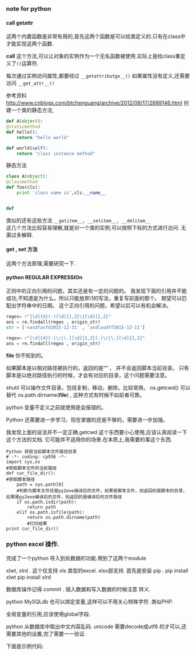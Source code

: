 ### note for python

#### __call__  __getattr__  

这两个内置函数是非常有用的,首先这两个函数是可以给类定义的.只有在class中才能实现这两个函数.

__call__ 这个方法,可以让对象的实例作为一个无名函数被使用.实际上是给class重定义了`()`运算符.

每次通过实例访问属性,都要经过 `__getattributge__()` 如果属性没有定义,还需要访问 `__get_attr__()`


参考资料  
<http://www.cnblogs.com/btchenguang/archive/2012/09/17/2689146.html>
创建一个类的静态方法,  
```python
def A(object):
@staticmethod
def hello():
    return "hello world"

def world(self):
    return "class instance method"

```

静态方法  
```python
class A(object):
@classmethod
def foo(cls):
    print 'class name is',cls.__name__


def 

```
类似的还有这些方法 `__getitem__, __setitem__, __delitem__`  
这几个方法比较容易理解,就是对一个类的实例,可以按照下标的方式进行访问. 无需过多解释.

#### __get__ , __set__  方法
这两个方法原理,需要研究一下.


#### python REGULAR EXPRESSIOn

正则中的正向引用的问题，其实还是有一定的问题的。
我发现下面的引用并不能成功,不知道是为什么。所以只能放弃\1的写法，重复写前面的那个。
期望可以匹配出字符串中的日期。
这个正向引用的问题，希望以后可以有机会解决。

```python
regex= r"[\d]{4}(-)[\d]{1,2}\1[\d]{1,2}"
ans = re.findall(regex , origin_str)
str = ['nasdfasfd2015-12-31' , 'asdlasdff2015-12-11']

regex= r"[\d]{4}[-|\/|\.][\d]{1,2}[-|\/|\.][\d]{1,2}"
ans = re.findall(regex , origin_str)

```
__file__ 你不知到的。

如果脚本是以相对路径被执行的，返回的是“” ， 并不会返回脚本当前目录。
只有脚本是以绝对路径执行的时候，才会有对应的目录，这个问题需要注意。

shutil 可以操作文件目录，包括复制，移动，删除。比较常用。
os.getcwd() 可以替代 os.path.dirname(__file__) ,   这种方式有时候不如前者可靠。

python 变量不定义之前就使用是会报错的。

Python 还需要进一步学习，现在掌握的还是不够的，需要进一步加强。

我发现上面的说法并不一定正确,getcwd 这个东西要小心使用,应该认真阅读一下这个方法的文档.
它可能并不适用你的场景.在本质上,我需要的事这个东西.

```
Python 获取当前脚本文件路径目录
# -*- coding: cp936 -*-
import sys,os
#获取脚本文件的当前路径
def cur_file_dir():
#获取脚本路径
    path = sys.path[0]
    #判断为脚本文件还是py2exe编译后的文件，如果是脚本文件，则返回的是脚本的目录，如果是py2exe编译后的文件，则返回的是编译后的文件路径
    if os.path.isdir(path):
        return path
    elif os.path.isfile(path):
        return os.path.dirname(path)
        #打印结果
print cur_file_dir()
```

### python excel 操作.
完成了一个python 导入到处数据的功能.用到了这两个module

xlwt, xlrd .  这个仅支持 xls 类型的excel. xlsx部支持.
首先是安装 pip . 
pip install xlwt 
pip install xlrd

数据库操作记得 commit .
插入数据和写入数据的时候注意 转义.

python MySQLdb 也可以绑定变量,这样可以不用关心特殊字符. 类似PHP.

全局变量的引用,应该使用global字段.

python 从数据库中取出中文内容乱码.
unicode  需要decode成utf8 的才可以,还需要其他的设置,完了需要一一验证.

下面是示例代码:

```python



```

